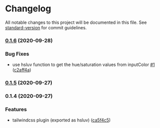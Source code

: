 # Changelog

All notable changes to this project will be documented in this file. See [standard-version](https://github.com/conventional-changelog/standard-version) for commit guidelines.

### [0.1.6](https://github.com/samzlab/tailwind-hsluv/compare/v0.1.5...v0.1.6) (2020-09-28)


### Bug Fixes

* use hsluv function to get the hue/saturation values from inputColor [#1](https://github.com/samzlab/tailwind-hsluv/issues/1) ([c2aff4a](https://github.com/samzlab/tailwind-hsluv/commit/c2aff4a1d4be50dc5204bfc32c32298888d5726c))

### [0.1.5](https://github.com/samzlab/tailwind-hsluv/compare/v0.1.4...v0.1.5) (2020-09-27)

### 0.1.4 (2020-09-27)


### Features

* tailwindcss plugin (exported as hsluv) ([ca5f4c5](https://github.com/samzlab/tailwind-hsluv/commit/ca5f4c5926d675eaf72f28e05a8155f47c2c27cf))
